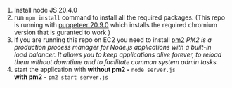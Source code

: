 1. Install node JS 20.4.0
2. run `npm install` command to install all the required packages. (This repo is running with [puppeteer 20.9.0](https://pptr.dev/) which installs the required chromium version that is guranted to work )
3. if you are running this repo on EC2 you need to install [pm2](https://www.npmjs.com/package/pm2) 
*PM2 is a production process manager for Node.js applications with a built-in load balancer. It allows you to keep applications alive forever, to reload them without downtime and to facilitate common system admin tasks.*
4. start the application with 
**without pm2 -** `node server.js`    
**with pm2** - `pm2 start server.js`
